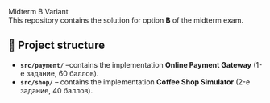 Midterm B Variant  
This repository contains the solution for option **B** of the midterm exam.
## 📂 Project structure
- **`src/payment/`** –contains the implementation **Online Payment Gateway** (1-е задание, 60 баллов).  
- **`src/shop/`** – contains the implementation **Coffee Shop Simulator** (2-е задание, 40 баллов). 

